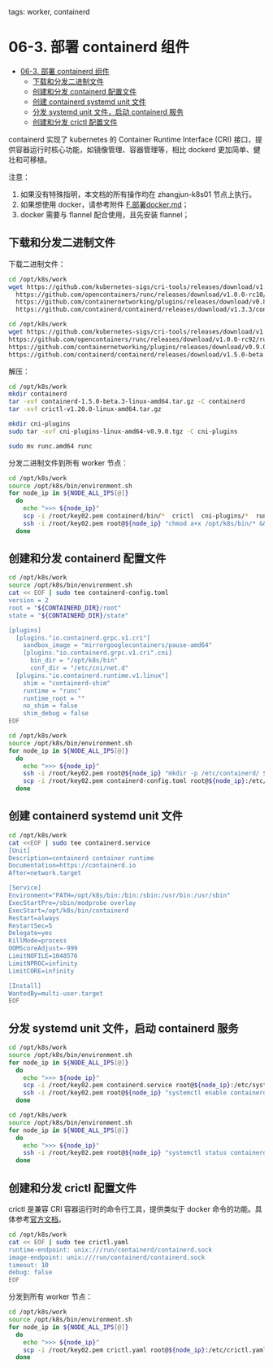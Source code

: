 tags: worker, containerd

# 06-3. 部署 containerd 组件
<!-- TOC -->

- [06-3. 部署 containerd 组件](#06-3-部署-containerd-组件)
    - [下载和分发二进制文件](#下载和分发二进制文件)
    - [创建和分发 containerd 配置文件](#创建和分发-containerd-配置文件)
    - [创建 containerd systemd unit 文件](#创建-containerd-systemd-unit-文件)
    - [分发 systemd unit 文件，启动 containerd 服务](#分发-systemd-unit-文件启动-containerd-服务)
    - [创建和分发 crictl 配置文件](#创建和分发-crictl-配置文件)

<!-- /TOC -->

containerd 实现了 kubernetes 的 Container Runtime Interface (CRI) 接口，提供容器运行时核心功能，如镜像管理、容器管理等，相比 dockerd 更加简单、健壮和可移植。

注意：
1. 如果没有特殊指明，本文档的所有操作均在 zhangjun-k8s01 节点上执行。
2. 如果想使用 docker，请参考附件 [F.部署docker.md](F.部署docker.md)；
3. docker 需要与 flannel 配合使用，且先安装 flannel；

## 下载和分发二进制文件

下载二进制文件：

``` bash
cd /opt/k8s/work
wget https://github.com/kubernetes-sigs/cri-tools/releases/download/v1.17.0/crictl-v1.17.0-linux-amd64.tar.gz \
  https://github.com/opencontainers/runc/releases/download/v1.0.0-rc10/runc.amd64 \
  https://github.com/containernetworking/plugins/releases/download/v0.8.5/cni-plugins-linux-amd64-v0.8.5.tgz \
  https://github.com/containerd/containerd/releases/download/v1.3.3/containerd-1.3.3.linux-amd64.tar.gz 
```
``` bash
cd /opt/k8s/work
wget https://github.com/kubernetes-sigs/cri-tools/releases/download/v1.20.0/crictl-v1.20.0-linux-amd64.tar.gz \
https://github.com/opencontainers/runc/releases/download/v1.0.0-rc92/runc.amd64 \
https://github.com/containernetworking/plugins/releases/download/v0.9.0/cni-plugins-linux-amd64-v0.9.0.tgz \
https://github.com/containerd/containerd/releases/download/v1.5.0-beta.3/containerd-1.5.0-beta.3-linux-amd64.tar.gz
```



解压：

``` bash
cd /opt/k8s/work
mkdir containerd
tar -xvf containerd-1.5.0-beta.3-linux-amd64.tar.gz -C containerd
tar -xvf crictl-v1.20.0-linux-amd64.tar.gz

mkdir cni-plugins
sudo tar -xvf cni-plugins-linux-amd64-v0.9.0.tgz -C cni-plugins

sudo mv runc.amd64 runc
```

分发二进制文件到所有 worker 节点：

``` bash
cd /opt/k8s/work
source /opt/k8s/bin/environment.sh
for node_ip in ${NODE_ALL_IPS[@]}
  do
    echo ">>> ${node_ip}"
    scp -i /root/key02.pem containerd/bin/*  crictl  cni-plugins/*  runc  root@${node_ip}:/opt/k8s/bin
    ssh -i /root/key02.pem root@${node_ip} "chmod a+x /opt/k8s/bin/* && mkdir -p /etc/cni/net.d"
  done
```

## 创建和分发 containerd 配置文件

``` bash
cd /opt/k8s/work
source /opt/k8s/bin/environment.sh
cat << EOF | sudo tee containerd-config.toml
version = 2
root = "${CONTAINERD_DIR}/root"
state = "${CONTAINERD_DIR}/state"

[plugins]
  [plugins."io.containerd.grpc.v1.cri"]
    sandbox_image = "mirrorgooglecontainers/pause-amd64"
    [plugins."io.containerd.grpc.v1.cri".cni]
      bin_dir = "/opt/k8s/bin"
      conf_dir = "/etc/cni/net.d"
  [plugins."io.containerd.runtime.v1.linux"]
    shim = "containerd-shim"
    runtime = "runc"
    runtime_root = ""
    no_shim = false
    shim_debug = false
EOF
```

``` bash
cd /opt/k8s/work
source /opt/k8s/bin/environment.sh
for node_ip in ${NODE_ALL_IPS[@]}
  do
    echo ">>> ${node_ip}"
    ssh -i /root/key02.pem root@${node_ip} "mkdir -p /etc/containerd/ ${CONTAINERD_DIR}/{root,state}"
    scp -i /root/key02.pem containerd-config.toml root@${node_ip}:/etc/containerd/config.toml
  done
```

## 创建 containerd systemd unit 文件

``` bash
cd /opt/k8s/work
cat <<EOF | sudo tee containerd.service
[Unit]
Description=containerd container runtime
Documentation=https://containerd.io
After=network.target

[Service]
Environment="PATH=/opt/k8s/bin:/bin:/sbin:/usr/bin:/usr/sbin"
ExecStartPre=/sbin/modprobe overlay
ExecStart=/opt/k8s/bin/containerd
Restart=always
RestartSec=5
Delegate=yes
KillMode=process
OOMScoreAdjust=-999
LimitNOFILE=1048576
LimitNPROC=infinity
LimitCORE=infinity

[Install]
WantedBy=multi-user.target
EOF
```

## 分发 systemd unit 文件，启动 containerd 服务

``` bash
cd /opt/k8s/work
source /opt/k8s/bin/environment.sh
for node_ip in ${NODE_ALL_IPS[@]}
  do
    echo ">>> ${node_ip}"
    scp -i /root/key02.pem containerd.service root@${node_ip}:/etc/systemd/system
    ssh -i /root/key02.pem root@${node_ip} "systemctl enable containerd && systemctl restart containerd"
  done
```

``` bash
cd /opt/k8s/work
source /opt/k8s/bin/environment.sh
for node_ip in ${NODE_ALL_IPS[@]}
  do
    echo ">>> ${node_ip}"
    ssh -i /root/key02.pem root@${node_ip} "systemctl status containerd | grep Active:"
  done
```

## 创建和分发 crictl 配置文件

crictl 是兼容 CRI 容器运行时的命令行工具，提供类似于 docker 命令的功能。具体参考[官方文档](https://github.com/kubernetes-sigs/cri-tools/blob/master/docs/crictl.md)。

``` bash
cd /opt/k8s/work
cat << EOF | sudo tee crictl.yaml
runtime-endpoint: unix:///run/containerd/containerd.sock
image-endpoint: unix:///run/containerd/containerd.sock
timeout: 10
debug: false
EOF
```

分发到所有 worker 节点：

``` bash
cd /opt/k8s/work
source /opt/k8s/bin/environment.sh
for node_ip in ${NODE_ALL_IPS[@]}
  do
    echo ">>> ${node_ip}"
    scp -i /root/key02.pem crictl.yaml root@${node_ip}:/etc/crictl.yaml
  done
```